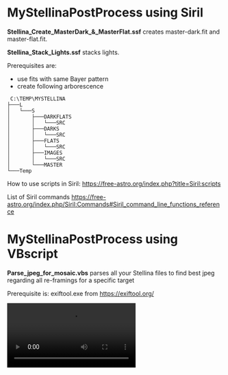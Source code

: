 # MyStellinaPostProcess using Siril

**Stellina_Create_MasterDark_&_MasterFlat.ssf** creates master-dark.fit and master-flat.fit.

**Stellina_Stack_Lights.ssf** stacks lights.



Prerequisites are:
- use fits with same Bayer pattern
- create following arborescence
```
 C:\TEMP\MYSTELLINA
├───L
│   └───S
│       ├───DARKFLATS
│       │   └───SRC
│       ├───DARKS
│       │   └───SRC
│       ├───FLATS
│       │   └───SRC
│       ├───IMAGES
│       │   └───SRC
│       └───MASTER
└───Temp

```

How to use scripts in Siril: https://free-astro.org/index.php?title=Siril:scripts

List of Siril commands https://free-astro.org/index.php/Siril:Commands#Siril_command_line_functions_reference


# MyStellinaPostProcess using VBscript

**Parse_jpeg_for_mosaic.vbs** parses all your Stellina files to find best jpeg regarding all re-framings for a specific target

Prerequisite is:
exiftool.exe from https://exiftool.org/

![Tuto](https://github.com/ShamanFlamingo/MyStellinaPostProcess/blob/master/materials/Parse_jpeg_for_mosaic.mp4)

